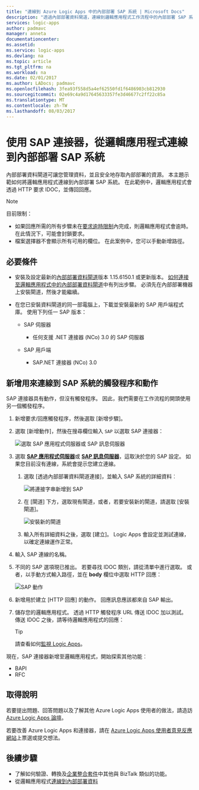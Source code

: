 ```yaml
---
title: "連線到 Azure Logic Apps 中的內部部署 SAP 系統 | Microsoft Docs"
description: "透過內部部署資料閘道，連線到邏輯應用程式工作流程中的內部部署 SAP 系統"
services: logic-apps
author: padmavc
manager: anneta
documentationcenter: 
ms.assetid: 
ms.service: logic-apps
ms.devlang: na
ms.topic: article
ms.tgt_pltfrm: na
ms.workload: na
ms.date: 02/01/2017
ms.author: LADocs; padmavc
ms.openlocfilehash: 3fea93f558d5a4ef62550fd1f6486903cb812930
ms.sourcegitcommit: 02e69c4a9d17645633357fe3d46677c2ff22c85a
ms.translationtype: MT
ms.contentlocale: zh-TW
ms.lasthandoff: 08/03/2017
---
```

# <a name="connect-to-an-on-premises-sap-system-from-logic-apps-with-the-sap-connector"></a>使用 SAP 連接器，從邏輯應用程式連線到內部部署 SAP 系統 

內部部署資料閘道可讓您管理資料，並且安全地存取內部部署的資源。 本主題示範如何將邏輯應用程式連線到內部部署 SAP 系統。 在此範例中，邏輯應用程式會透過 HTTP 要求 IDOC，並傳回回應。    

> [!NOTE]
> 目前限制： 
> - 如果回應所需的所有步驟未在[要求逾時限制](./logic-apps-limits-and-config.md)內完成，則邏輯應用程式會逾時。 在此情況下，可能會封鎖要求。 
> - 檔案選擇器不會顯示所有可用的欄位。 在此案例中，您可以手動新增路徑。

## <a name="prerequisites"></a>必要條件

- 安裝及設定最新的[內部部署資料閘道](https://www.microsoft.com/download/details.aspx?id=53127)版本 1.15.6150.1 或更新版本。 [如何連接至邏輯應用程式中的內部部署資料閘道](http://aka.ms/logicapps-gateway)中有列出步驟。 必須先在內部部署機器上安裝閘道，然後才能繼續。

- 在您已安裝資料閘道的同一部電腦上，下載並安裝最新的 SAP 用戶端程式庫。 使用下列任一 SAP 版本： 
    - SAP 伺服器
        - 任何支援 .NET 連接器 (NCo) 3.0 的 SAP 伺服器
 
    - SAP 用戶端
        - SAP.NET 連接器 (NCo) 3.0

## <a name="add-triggers-and-actions-for-connecting-to-your-sap-system"></a>新增用來連線到 SAP 系統的觸發程序和動作

SAP 連接器具有動作，但沒有觸發程序。 因此，我們需要在工作流程的開頭使用另一個觸發程序。 

1. 新增要求/回應觸發程序，然後選取 [新增步驟]。

2. 選取 [新增動作]，然後在搜尋欄位輸入 `SAP` 以選取 SAP 連接器：    

     ![選取 SAP 應用程式伺服器或 SAP 訊息伺服器](media/logic-apps-using-sap-connector/sap-action.png)

3. 選取 [**SAP 應用程式伺服器**](https://wiki.scn.sap.com/wiki/display/ABAP/ABAP+Application+Server)或 [**SAP 訊息伺服器**](http://help.sap.com/saphelp_nw70/helpdata/en/40/c235c15ab7468bb31599cc759179ef/frameset.htm)，這取決於您的 SAP 設定。 如果您目前沒有連線，系統會提示您建立連線。

   1. 選取 [透過內部部署資料閘道連接]，並輸入 SAP 系統的詳細資料︰   

       ![將連接字串新增到 SAP](media/logic-apps-using-sap-connector/picture2.png)  

   2. 在 [閘道] 下方，選取現有閘道，或者，若要安裝新的閘道，請選取 [安裝閘道]。

        ![安裝新的閘道](media/logic-apps-using-sap-connector/install-gateway.png)
  
   3. 輸入所有詳細資料之後，選取 [建立]。 
   Logic Apps 會設定並測試連線，以確定連線運作正常。

4. 輸入 SAP 連線的名稱。

5. 不同的 SAP 選項現已推出。 若要尋找 IDOC 類別，請從清單中進行選取。 或者，以手動方式輸入路徑，並在 **body** 欄位中選取 HTTP 回應：

     ![SAP 動作](media/logic-apps-using-sap-connector/picture3.png)

6. 新增用於建立 [HTTP 回應] 的動作。 回應訊息應該都來自 SAP 輸出。

7. 儲存您的邏輯應用程式。 透過 HTTP 觸發程序 URL 傳送 IDOC 加以測試。 傳送 IDOC 之後，請等待邏輯應用程式的回應：   

     > [!TIP]
     > 請查看如何[監視 Logic Apps](../logic-apps/logic-apps-monitor-your-logic-apps.md)。

現在，SAP 連接器新增至邏輯應用程式，開始探索其他功能︰

- BAPI
- RFC

## <a name="get-help"></a>取得說明

若要提出問題、回答問題以及了解其他 Azure Logic Apps 使用者的做法，請造訪 [Azure Logic Apps 論壇](https://social.msdn.microsoft.com/Forums/en-US/home?forum=azurelogicapps)。

若要改善 Azure Logic Apps 和連接器，請在 [Azure Logic Apps 使用者意見反應網站](http://aka.ms/logicapps-wish)上票選或提交想法。

## <a name="next-steps"></a>後續步驟

- 了解如何驗證、轉換及[企業整合套件](../logic-apps/logic-apps-enterprise-integration-overview.md)中其他與 BizTalk 類似的功能。 
- 從邏輯應用程式[連線到內部部署資料](../logic-apps/logic-apps-gateway-connection.md)
